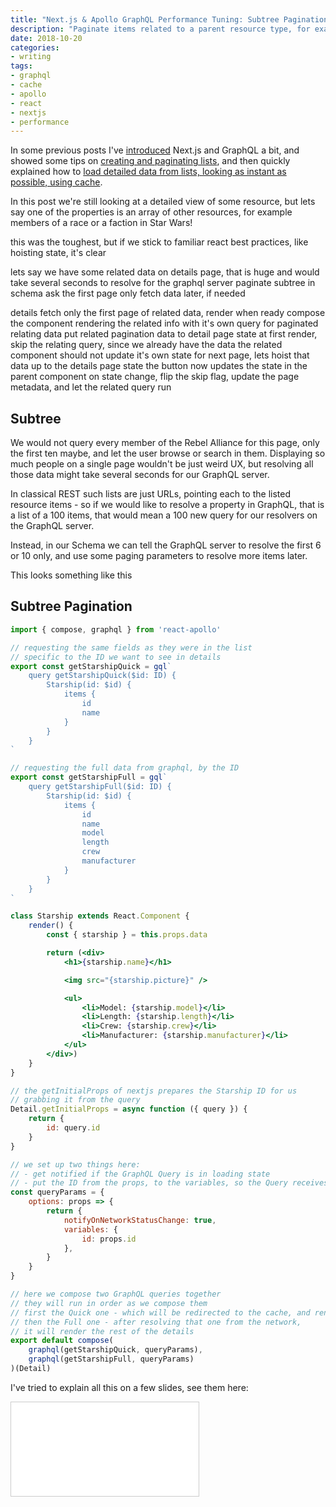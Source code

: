 ```yaml
---
title: "Next.js & Apollo GraphQL Performance Tuning: Subtree Pagination"
description: "Paginate items related to a parent resource type, for example the members of a faction in Star Wars"
date: 2018-10-20
categories:
- writing
tags:
- graphql
- cache
- apollo
- react
- nextjs
- performance
---
```



In some previous posts I've [introduced](/writing/graphql-with-next-js-and-apollo/) Next.js and GraphQL a bit, and showed some tips on [creating and paginating lists](/writing/next-js-apollo-graphql-performance-tuning-lists-pagination/), and then quickly explained how to [load detailed data from lists, looking as instant as possible, using cache](/writing/next-js-apollo-graphql-performance-tuning-from-lists-to-details/).

In this post we're still looking at a detailed view of some resource, but lets say one of the properties is an array of other resources, for example members of a race or a faction in Star Wars!

<a name="bind-operator" class="anchor post-intro">




this was the toughest, but if we stick to familiar react best practices, like hoisting state, it's clear

lets say we have some related data on details page, that is huge and would take several seconds to resolve for the graphql server
paginate subtree in schema
ask the first page only
fetch data later, if needed

details fetch only the first page of related data, render when ready
compose the component rendering the related info with it's own query for paginated relating data
put related pagination data to detail page state
at first render, skip the relating query, since we already have the data
the related component should not update it's own state for next page, lets hoist that data up to the details page state
the button now updates the state in the parent component
on state change, flip the skip flag, update the page metadata, and let the related query run





## Subtree

We would not query every member of the Rebel Alliance for this page, only the first ten maybe, and let the user browse or search in them. Displaying so much people on a single page wouldn't be just weird UX, but resolving all those data might take several seconds for our GraphQL server.

In classical REST such lists are just URLs, pointing each to the listed resource items - so if we would like to resolve a property in GraphQL, that is a list of a 100 items, that would mean a 100 new query for our resolvers on the GraphQL server.

Instead, in our Schema we can tell the GraphQL server to resolve the first 6 or 10 only, and use some paging parameters to resolve more items later.

This looks something like this


## Subtree Pagination







```jsx
import { compose, graphql } from 'react-apollo'

// requesting the same fields as they were in the list
// specific to the ID we want to see in details
export const getStarshipQuick = gql`
    query getStarshipQuick($id: ID) {
        Starship(id: $id) {
            items {
                id
                name
            }
        }
    }
`

// requesting the full data from graphql, by the ID
export const getStarshipFull = gql`
    query getStarshipFull($id: ID) {
        Starship(id: $id) {
            items {
                id
                name
                model
                length
                crew
                manufacturer
            }
        }
    }
`

class Starship extends React.Component {
    render() {
        const { starship } = this.props.data

        return (<div>
            <h1>{starship.name}</h1>

            <img src="{starship.picture}" />

            <ul>
                <li>Model: {starship.model}</li>
                <li>Length: {starship.length}</li>
                <li>Crew: {starship.crew}</li>
                <li>Manufacturer: {starship.manufacturer}</li>
            </ul>
        </div>)
    }
}

// the getInitialProps of nextjs prepares the Starship ID for us
// grabbing it from the query
Detail.getInitialProps = async function ({ query }) {
	return {
		id: query.id
	}
}

// we set up two things here:
// - get notified if the GraphQL Query is in loading state
// - put the ID from the props, to the variables, so the Query receives it
const queryParams = {
	options: props => {
		return {
			notifyOnNetworkStatusChange: true,
			variables: {
				id: props.id
			},
		}
	}
}

// here we compose two GraphQL queries together
// they will run in order as we compose them
// first the Quick one - which will be redirected to the cache, and render instantly
// then the Full one - after resolving that one from the network,
// it will render the rest of the details
export default compose(
	graphql(getStarshipQuick, queryParams),
	graphql(getStarshipFull, queryParams)
)(Detail)
```

I've tried to explain all this on a few slides, see them here:

<div class="slideshare full">
<iframe src="//www.slideshare.net/slideshow/embed_code/key/Lrf0vMRGlnPb9u" frameborder="0" marginwidth="0" marginheight="0" scrolling="no" style="border:1px solid #CCC; border-width:1px; margin-bottom:5px; max-width: 100%;" allowfullscreen> </iframe>
</div>

